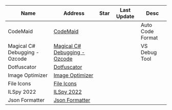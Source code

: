 Name| Address | Star| Last Update| Desc
-|-|-|-|-|
CodeMaid|[CodeMaid](https://marketplace.visualstudio.com/items?itemName=SteveCadwallader.CodeMaid)| | | Auto Code Format
Magical C# Debugging - Ozcode|[Magical C# Debugging - Ozcode](https://marketplace.visualstudio.com/items?itemName=CodeValueLtd.OzCode)| | | VS Debug Tool
Dotfuscator |[Dotfuscator ](https://marketplace.visualstudio.com/items?itemName=PreEmptiveSolutions.NETObfuscator-Dotfuscator)| | |
Image Optimizer |[Image Optimizer ](https://marketplace.visualstudio.com/items?itemName=MadsKristensen.ImageOptimizer64bit)| | |
File Icons|[File Icons](https://marketplace.visualstudio.com/items?itemName=MadsKristensen.FileIcons)| | |
ILSpy 2022|[ILSpy 2022](https://marketplace.visualstudio.com/items?itemName=SharpDevelopTeam.ILSpy2022)| | |
Json Formatter|[Json Formatter](https://marketplace.visualstudio.com/items?itemName=KentonStandard.JsonFormatter)| | |
